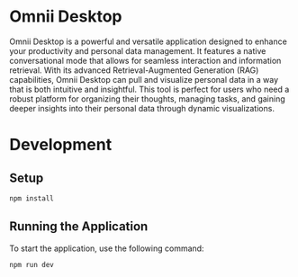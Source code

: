 # Omnii Desktop
Omnii Desktop is a powerful and versatile application designed to enhance your productivity and personal data management. It features a native conversational mode that allows for seamless interaction and information retrieval. With its advanced Retrieval-Augmented Generation (RAG) capabilities, Omnii Desktop can pull and visualize personal data in a way that is both intuitive and insightful. This tool is perfect for users who need a robust platform for organizing their thoughts, managing tasks, and gaining deeper insights into their personal data through dynamic visualizations.

# Development

## Setup

```bash
npm install
```

## Running the Application

To start the application, use the following command:

```bash
npm run dev
```
